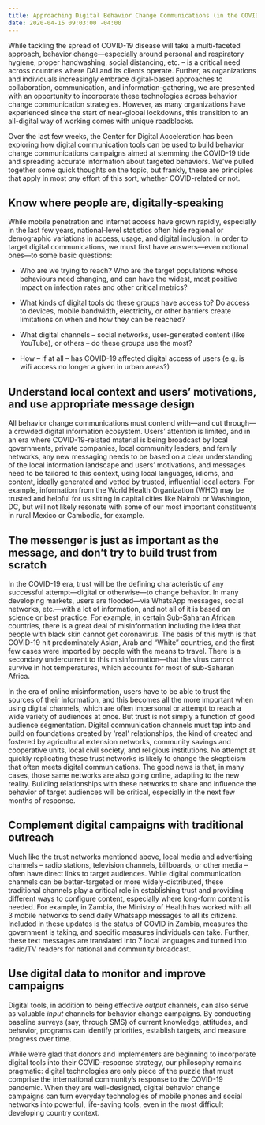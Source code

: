 ```yaml
---
title: Approaching Digital Behavior Change Communications (in the COVID-19 era)
date: 2020-04-15 09:03:00 -04:00
---
```


While tackling the spread of COVID-19 disease will take a multi-faceted approach, behavior change—especially around personal and respiratory hygiene, proper handwashing, social distancing, etc. – is a critical need across countries where DAI and its clients operate. Further, as organizations and individuals increasingly embrace digital-based approaches to collaboration, communication, and information-gathering, we are presented with an opportunity to incorporate these technologies across behavior change communication strategies. However, as many organizations have experienced since the start of near-global lockdowns, this transition to an all-digital way of working comes with unique roadblocks.

Over the last few weeks, the Center for Digital Acceleration has been exploring how digital communication tools can be used to build behavior change communications campaigns aimed at stemming the COVID-19 tide and spreading accurate information about targeted behaviors. We’ve pulled together some quick thoughts on the topic, but frankly, these are principles that apply in most *any* effort of this sort, whether COVID-related or not.

## Know where people are, digitally-speaking

While mobile penetration and internet access have grown rapidly, especially in the last few years, national-level statistics often hide regional or demographic variations in access, usage, and digital inclusion. In order to target digital communications, we must first have answers—even notional ones—to some basic questions:

- Who are we trying to reach? Who are the target populations whose behaviours need changing, and can have the widest, most positive impact on infection rates and other critical metrics?

- What kinds of digital tools do these groups have access to? Do access to devices, mobile bandwidth, electricity, or other barriers create limitations on when and how they can be reached?

- What digital channels – social networks, user-generated content (like YouTube), or others – do these groups use the most?

- How – if at all – has COVID-19 affected digital access of users (e.g. is wifi access no longer a given in urban areas?)

## Understand local context and users’ motivations, and use appropriate message design

All behavior change communications must contend with—and cut through—a crowded digital information ecosystem. Users’ attention is limited, and in an era where COVID-19-related material is being broadcast by local governments, private companies, local community leaders, and family networks, any new messaging needs to be based on a clear understanding of the local information landscape and users’ motivations, and messages need to be tailored to this context, using local languages, idioms, and content, ideally generated and vetted by trusted, influential local actors. For example, information from the World Health Organization (WHO) may be trusted and helpful for us sitting in capital cities like Nairobi or Washington, DC, but will not likely resonate with some of our most important constituents in rural Mexico or Cambodia, for example.

## The messenger is just as important as the message, and don’t try to build trust from scratch

In the COVID-19 era, trust will be the defining characteristic of any successful attempt—digital or otherwise—to change behavior. In many developing markets, users are flooded—via WhatsApp messages, social networks, etc.—with a lot of information, and not all of it is based on science or best practice. For example, in certain Sub-Saharan African countries, there is a great deal of misinformation including the idea that people with black skin cannot get coronavirus. The basis of this myth is that COVID-19 hit predominately Asian, Arab and “White” countries, and the first few cases were imported by people with the means to travel. There is a secondary undercurrent to this misinformation—that the virus cannot survive in hot temperatures, which accounts for most of sub-Saharan Africa.

In the era of online misinformation, users have to be able to trust the sources of their information, and this becomes all the more important when using digital channels, which are often impersonal or attempt to reach a wide variety of audiences at once. But trust is not simply a function of good audience segmentation. Digital communication channels must tap into and build on foundations created by ‘real’ relationships, the kind of created and fostered by agricultural extension networks, community savings and cooperative units, local civil society, and religious institutions. No attempt at quickly replicating these trust networks is likely to change the skepticism that often meets digital communications. The good news is that, in many cases, those same networks are also going online, adapting to the new reality. Building relationships with these networks to share and influence the behavior of target audiences will be critical, especially in the next few months of response.

## Complement digital campaigns with traditional outreach

Much like the trust networks mentioned above, local media and advertising channels – radio stations, television channels, billboards, or other media – often have direct links to target audiences. While digital communication channels can be better-targeted or more widely-distributed, these traditional channels play a critical role in establishing trust and providing different ways to configure content, especially where long-form content is needed. For example, in Zambia, the Ministry of Health has worked with all 3 mobile networks to send daily Whatsapp messages to all its citizens. Included in these updates is the status of COVID in Zambia, measures the government is taking, and specific measures individuals can take. Further, these text messages are translated into 7 local languages and turned into radio/TV readers for national and community broadcast.

## Use digital data to monitor and improve campaigns

Digital tools, in addition to being effective *output* channels, can also serve as valuable *input* channels for behavior change campaigns. By conducting baseline surveys (say, through SMS) of current knowledge, attitudes, and behavior, programs can identify priorities, establish targets, and measure progress over time.

While we’re glad that donors and implementers are beginning to incorporate digital tools into their COVID-response strategy, our philosophy remains pragmatic: digital technologies are only piece of the puzzle that must comprise the international community’s response to the COVID-19 pandemic. When they are well-designed, digital behavior change campaigns can turn everyday technologies of mobile phones and social networks into powerful, life-saving tools, even in the most difficult developing country context.